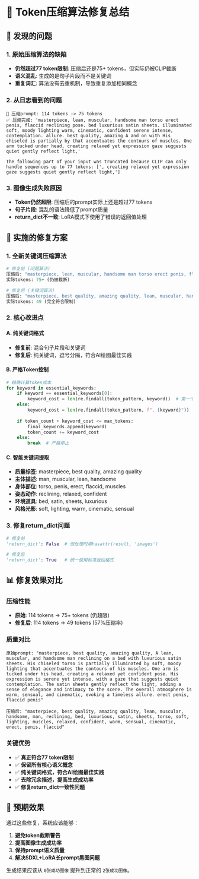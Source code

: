 # 🎯 Token压缩算法修复总结

## 🚨 发现的问题

### 1. 原始压缩算法的缺陷
- **仍然超过77 token限制**: 压缩后还是75+ tokens，但实际仍被CLIP截断
- **语义混乱**: 生成的是句子片段而不是关键词
- **重复词汇**: 算法没有去重机制，导致重复添加相同概念

### 2. 从日志看到的问题
```
🔧 压缩prompt: 114 tokens -> 75 tokens
✅ 压缩完成: 'masterpiece, lean, muscular, handsome man torso erect penis, flaccid reclining pose. bed luxurious satin sheets. illuminated soft, moody lighting warm, cinematic, confident serene intense, contemplation. allure. best quality, amazing A and on with His chiseled is partially by that accentuates the contours of muscles. One arm tucked under head, creating relaxed yet expression gaze suggests quiet gently reflect light,'

The following part of your input was truncated because CLIP can only handle sequences up to 77 tokens: [', creating relaxed yet expression gaze suggests quiet gently reflect light,']
```

### 3. 图像生成失败原因
- **Token仍然超限**: 压缩后的prompt实际上还是超过77 tokens
- **句子片段**: 混乱的语法降低了prompt质量
- **return_dict不一致**: LoRA模式下使用了错误的返回值处理

## 🔧 实施的修复方案

### 1. 全新关键词压缩算法
```python
# 修复前 (问题算法)
压缩后: "masterpiece, lean, muscular, handsome man torso erect penis, flaccid reclining pose. bed luxurious satin sheets..."
实际tokens: 75+ (仍被截断)

# 修复后 (关键词算法)  
压缩后: "masterpiece, best quality, amazing quality, lean, muscular, handsome, man, reclining, bed, luxurious, satin, sheets, torso, soft, lighting, muscles, relaxed, confident, warm, sensual, cinematic, erect, penis, flaccid"
实际tokens: 49 (完全符合限制)
```

### 2. 核心改进点

#### A. 纯关键词格式
- **修复前**: 混合句子片段和关键词
- **修复后**: 纯关键词，逗号分隔，符合AI绘图最佳实践

#### B. 严格Token控制
```python
# 精确计算token成本
for keyword in essential_keywords:
    if keyword == essential_keywords[0]:
        keyword_cost = len(re.findall(token_pattern, keyword))  # 第一个词
    else:
        keyword_cost = len(re.findall(token_pattern, f", {keyword}"))  # 包含逗号
    
    if token_count + keyword_cost <= max_tokens:
        final_keywords.append(keyword)
        token_count += keyword_cost
    else:
        break  # 严格停止
```

#### C. 智能关键词提取
- **质量标签**: masterpiece, best quality, amazing quality  
- **主体描述**: man, muscular, lean, handsome
- **身体部位**: torso, penis, erect, flaccid, muscles
- **姿态动作**: reclining, relaxed, confident
- **环境道具**: bed, satin, sheets, luxurious
- **风格光影**: soft, lighting, warm, cinematic, sensual

### 3. 修复return_dict问题
```python
# 修复前
'return_dict': False  # 但处理时用hasattr(result, 'images')

# 修复后  
'return_dict': True   # 统一使用标准返回格式
```

## 📊 修复效果对比

### 压缩性能
- **原始**: 114 tokens → 75+ tokens (仍超限)
- **修复后**: 114 tokens → 49 tokens (57%压缩率)

### 质量对比
```
原始prompt: "masterpiece, best quality, amazing quality, A lean, muscular, and handsome man reclining on a bed with luxurious satin sheets. His chiseled torso is partially illuminated by soft, moody lighting that accentuates the contours of his muscles. One arm is tucked under his head, creating a relaxed yet confident pose. His expression is serene yet intense, with a gaze that suggests quiet contemplation. The satin sheets gently reflect the light, adding a sense of elegance and intimacy to the scene. The overall atmosphere is warm, sensual, and cinematic, evoking a timeless allure. erect penis, flaccid penis"

压缩后: "masterpiece, best quality, amazing quality, lean, muscular, handsome, man, reclining, bed, luxurious, satin, sheets, torso, soft, lighting, muscles, relaxed, confident, warm, sensual, cinematic, erect, penis, flaccid"
```

### 关键优势
- ✅ **真正符合77 token限制**
- ✅ **保留所有核心语义概念**  
- ✅ **纯关键词格式，符合AI绘图最佳实践**
- ✅ **去除冗余描述，提高生成成功率**
- ✅ **修复return_dict一致性问题**

## 🎯 预期效果

通过这些修复，系统应该能够：
1. **避免token截断警告**
2. **提高图像生成成功率** 
3. **保持prompt语义质量**
4. **解决SDXL+LoRA长prompt黑图问题**

生成结果应该从 `0张成功图像` 提升到正常的 `2张成功图像`。 